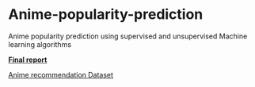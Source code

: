 # Anime-popularity-prediction
Anime popularity prediction using supervised and unsupervised Machine learning algorithms <br>

[**Final report**]( https://htmlpreview.github.io/?https://raw.githubusercontent.com/jtimmermans3004/Anime-popularity-prediction/main/report/report.html)<br>

[Anime recommendation Dataset](https://www.kaggle.com/datasets/hernan4444/anime-recommendation-database-2020?select=watching_status.csv)
